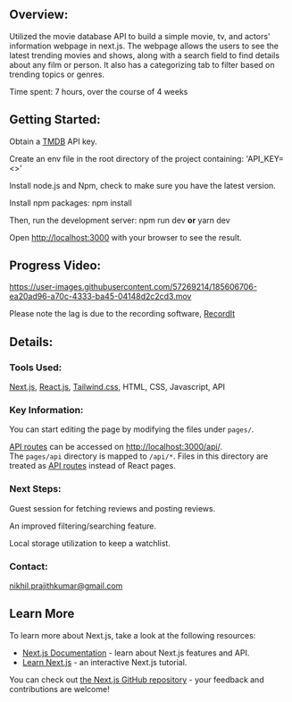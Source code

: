 ## **Overview:**

Utilized the movie database API to build a simple movie, tv, and actors' information webpage in next.js. The webpage allows the users to see the latest trending movies and shows, along with a search field to find details about any film or person. It also has a categorizing tab to filter based on trending topics or genres. 

Time spent: 7 hours, over the course of 4 weeks

## **Getting Started:**

Obtain a [TMDB](https://developers.themoviedb.org/3/getting-started/introduction) API key.

Create an env file in the root directory of the project containing: 'API_KEY=<>'

Install node.js and Npm, check to make sure you have the latest version.

Install npm packages: npm install

Then, run the development server: npm run dev **or** yarn dev

Open [http://localhost:3000](http://localhost:3000/) with your browser to see the result.

## Progress Video:

https://user-images.githubusercontent.com/57269214/185606706-ea20ad96-a70c-4333-ba45-04148d2c2cd3.mov

Please note the lag is due to the recording software, [RecordIt](https://recordit.co)

## Details:

### Tools Used:

[Next.js](https://nextjs.org), [React.js](https://reactjs.org), [Tailwind.css](https://tailwindcss.com), HTML, CSS, Javascript, API

### Key Information:

You can start editing the page by modifying the files under `pages/`. 

[API routes](https://nextjs.org/docs/api-routes/introduction) can be accessed on [http://localhost:3000/api/](http://localhost:3000/api/hello). The `pages/api` directory is mapped to `/api/*`. Files in this directory are treated as [API routes](https://nextjs.org/docs/api-routes/introduction) instead of React pages.

### Next Steps:

Guest session for fetching reviews and posting reviews. 

An improved filtering/searching feature. 

Local storage utilization to keep a watchlist.

### Contact:

nikhil.prajithkumar@gmail.com

## **Learn More**

To learn more about Next.js, take a look at the following resources:

- [Next.js Documentation](https://nextjs.org/docs) - learn about Next.js features and API.
- [Learn Next.js](https://nextjs.org/learn) - an interactive Next.js tutorial.

You can check out [the Next.js GitHub repository](https://github.com/vercel/next.js/) - your feedback and contributions are welcome!
